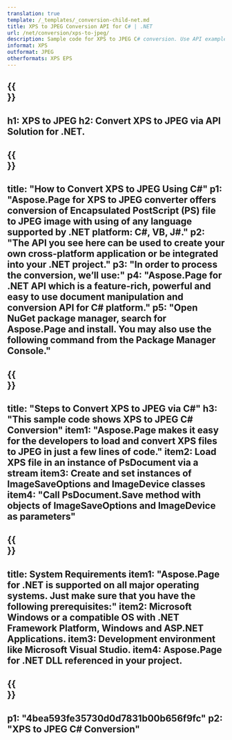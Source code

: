```yaml
---
translation: true
template: /_templates/_conversion-child-net.md
title: XPS to JPEG Conversion API for C# | .NET
url: /net/conversion/xps-to-jpeg/ 
description: Sample code for XPS to JPEG C# conversion. Use API example code for batch XPS files to JPEG conversion within VB.NET, Asp.NET or any .NET based application.
informat: XPS
outformat: JPEG
otherformats: XPS EPS
---
```


{{<section banner>}}
---
h1: XPS to JPEG
h2: Convert XPS to JPEG via API Solution for .NET.
---

{{<section overview>}}
---
title: "How to Convert XPS to JPEG Using C#"
p1: "Aspose.Page for XPS to JPEG converter offers conversion of Encapsulated PostScript (PS) file to JPEG image with using of any language supported by .NET platform: C#, VB, J#."
p2: "The API you see here can be used to create your own cross-platform application or be integrated into your .NET project."
p3: "In order to process the conversion, we’ll use:"
p4: "Aspose.Page for .NET API which is a feature-rich, powerful and easy to use document manipulation and conversion API for C# platform."
p5: "Open NuGet package manager, search for Aspose.Page and install. You may also use the following command from the Package Manager Console."
---

{{<section feature1>}}
---
title: "Steps to Convert XPS to JPEG via C#"
h3: "This sample code shows XPS to JPEG C# Conversion"
item1: "Aspose.Page makes it easy for the developers to load and convert XPS files to JPEG in just a few lines of code."
item2: Load XPS file in an instance of PsDocument via a stream
item3: Create and set instances of ImageSaveOptions and ImageDevice classes
item4: "Call PsDocument.Save method with objects of ImageSaveOptions and ImageDevice as parameters"
---

{{<section feature2>}}
---
title: System Requirements
item1: "Aspose.Page for .NET is supported on all major operating systems. Just make sure that you have the following prerequisites:"
item2: Microsoft Windows or a compatible OS with .NET Framework Platform, Windows and ASP.NET Applications.
item3: Development environment like Microsoft Visual Studio.
item4: Aspose.Page for .NET DLL referenced in your project.
---

{{<section gist>}}
---
p1: "4bea593fe35730d0d7831b00b656f9fc"
p2: "XPS to JPEG C# Conversion"
---
